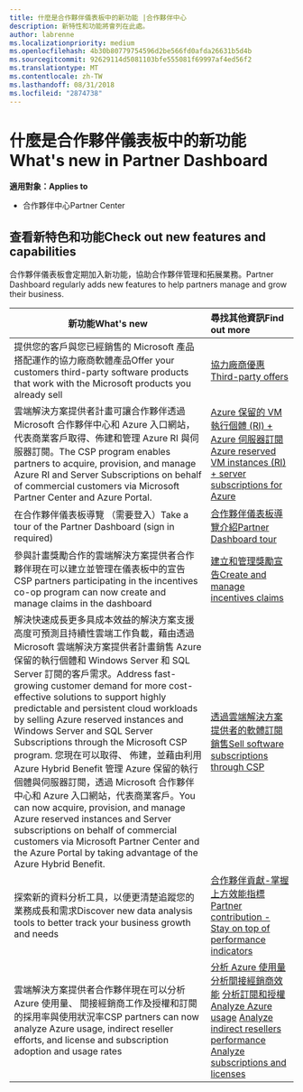 ```yaml
---
title: 什麼是合作夥伴儀表板中的新功能 |合作夥伴中心
description: 新特性和功能將會列在此處。
author: labrenne
ms.localizationpriority: medium
ms.openlocfilehash: 4b30b80779754596d2be566fd0afda26631b5d4b
ms.sourcegitcommit: 92629114d5081103bfe555081f69997af4ed56f2
ms.translationtype: MT
ms.contentlocale: zh-TW
ms.lasthandoff: 08/31/2018
ms.locfileid: "2874738"
---
```

# <a name="whats-new-in-partner-dashboard"></a><span data-ttu-id="b6e84-103">什麼是合作夥伴儀表板中的新功能</span><span class="sxs-lookup"><span data-stu-id="b6e84-103">What's new in Partner Dashboard</span></span>

**<span data-ttu-id="b6e84-104">適用對象：</span><span class="sxs-lookup"><span data-stu-id="b6e84-104">Applies to</span></span>**

-  <span data-ttu-id="b6e84-105">合作夥伴中心</span><span class="sxs-lookup"><span data-stu-id="b6e84-105">Partner Center</span></span>

## <a name="check-out-new-features-and-capabilities"></a><span data-ttu-id="b6e84-106">查看新特色和功能</span><span class="sxs-lookup"><span data-stu-id="b6e84-106">Check out new features and capabilities</span></span> 

<span data-ttu-id="b6e84-107">合作夥伴儀表板會定期加入新功能，協助合作夥伴管理和拓展業務。</span><span class="sxs-lookup"><span data-stu-id="b6e84-107">Partner Dashboard regularly adds new features to help partners manage and grow their business.</span></span>


|**<span data-ttu-id="b6e84-108">新功能</span><span class="sxs-lookup"><span data-stu-id="b6e84-108">What's new</span></span>**   |**<span data-ttu-id="b6e84-109">尋找其他資訊</span><span class="sxs-lookup"><span data-stu-id="b6e84-109">Find out more</span></span>**   |
|----------------------|:-----------------|
|<span data-ttu-id="b6e84-110">提供您的客戶與您已經銷售的 Microsoft 產品搭配運作的協力廠商軟體產品</span><span class="sxs-lookup"><span data-stu-id="b6e84-110">Offer your customers third-party software products that work with the Microsoft products you already sell</span></span>   | [<span data-ttu-id="b6e84-111">協力廠商優惠</span><span class="sxs-lookup"><span data-stu-id="b6e84-111">Third-party offers</span></span>](third-party-offers.md)|
|<span data-ttu-id="b6e84-112">雲端解決方案提供者計畫可讓合作夥伴透過 Microsoft 合作夥伴中心和 Azure 入口網站，代表商業客戶取得、佈建和管理 Azure RI 與伺服器訂閱。</span><span class="sxs-lookup"><span data-stu-id="b6e84-112">The CSP program enables partners to acquire, provision, and manage Azure RI and Server Subscriptions on behalf of commercial customers via Microsoft Partner Center and Azure Portal.</span></span>|[<span data-ttu-id="b6e84-113">Azure 保留的 VM 執行個體 (RI) + Azure 伺服器訂閱</span><span class="sxs-lookup"><span data-stu-id="b6e84-113">Azure reserved VM instances (RI) + server subscriptions for Azure</span></span>](azure-ri-server-subscriptions.md)|
|<span data-ttu-id="b6e84-114">在合作夥伴儀表板導覽 （需要登入）</span><span class="sxs-lookup"><span data-stu-id="b6e84-114">Take a tour of the Partner Dashboard (sign in required)</span></span>|[<span data-ttu-id="b6e84-115">合作夥伴儀表板導覽介紹</span><span class="sxs-lookup"><span data-stu-id="b6e84-115">Partner Dashboard tour</span></span>](https://partnercenter.microsoft.com/pcv/redirect?authenticate=true&redirect=%2Fdashboard%2Foverview)|
|<span data-ttu-id="b6e84-116">參與計畫獎勵合作的雲端解決方案提供者合作夥伴現在可以建立並管理在儀表板中的宣告</span><span class="sxs-lookup"><span data-stu-id="b6e84-116">CSP partners participating in the incentives co-op program can now create and manage claims in the dashboard</span></span>|[<span data-ttu-id="b6e84-117">建立和管理獎勵宣告</span><span class="sxs-lookup"><span data-stu-id="b6e84-117">Create and manage incentives claims</span></span>](create-incentives-claims.md)|
|<span data-ttu-id="b6e84-118">解決快速成長更多具成本效益的解決方案支援高度可預測且持續性雲端工作負載，藉由透過 Microsoft 雲端解決方案提供者計畫銷售 Azure 保留的執行個體和 Windows Server 和 SQL Server 訂閱的客戶需求。</span><span class="sxs-lookup"><span data-stu-id="b6e84-118">Address fast-growing customer demand for more cost-effective solutions to support highly predictable and persistent cloud workloads by selling Azure reserved instances and Windows Server and SQL Server Subscriptions through the Microsoft CSP program.</span></span> <span data-ttu-id="b6e84-119">您現在可以取得、 佈建，並藉由利用 Azure Hybrid Benefit 管理 Azure 保留的執行個體與伺服器訂閱，透過 Microsoft 合作夥伴中心和 Azure 入口網站，代表商業客戶。</span><span class="sxs-lookup"><span data-stu-id="b6e84-119">You can now acquire, provision, and manage Azure reserved instances and Server subscriptions on behalf of commercial customers via Microsoft Partner Center and the Azure Portal by taking advantage of the Azure Hybrid Benefit.</span></span>|[<span data-ttu-id="b6e84-120">透過雲端解決方案提供者的軟體訂閱銷售</span><span class="sxs-lookup"><span data-stu-id="b6e84-120">Sell software subscriptions through CSP</span></span>](csp-software-subscriptions.md)|
|<span data-ttu-id="b6e84-121">探索新的資料分析工具，以便更清楚追蹤您的業務成長和需求</span><span class="sxs-lookup"><span data-stu-id="b6e84-121">Discover new data analysis tools to better track your business growth and needs</span></span>| [<span data-ttu-id="b6e84-122">合作夥伴貢獻-掌握上方效能指標</span><span class="sxs-lookup"><span data-stu-id="b6e84-122">Partner contribution - Stay on top of performance indicators</span></span>](partner-contributions.md)|
|<span data-ttu-id="b6e84-123">雲端解決方案提供者合作夥伴現在可以分析 Azure 使用量、 間接經銷商工作及授權和訂閱的採用率與使用狀況率</span><span class="sxs-lookup"><span data-stu-id="b6e84-123">CSP partners can now analyze Azure usage, indirect reseller efforts, and license and subscription adoption and usage rates</span></span>|<span data-ttu-id="b6e84-124">[分析 Azure 使用量](analyze-azure-usage.md)  [分析間接經銷商效能](Analyze-indirect-resellers.md)    [分析訂閱和授權](analyze-subscriptions-licenses.md)</span><span class="sxs-lookup"><span data-stu-id="b6e84-124">[Analyze Azure usage](analyze-azure-usage.md)  [Analyze indirect resellers performance](Analyze-indirect-resellers.md)    [Analyze subscriptions and licenses](analyze-subscriptions-licenses.md)</span></span>|

